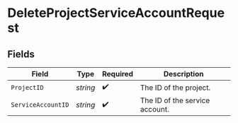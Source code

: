 # DeleteProjectServiceAccountRequest


## Fields

| Field                          | Type                           | Required                       | Description                    |
| ------------------------------ | ------------------------------ | ------------------------------ | ------------------------------ |
| `ProjectID`                    | *string*                       | :heavy_check_mark:             | The ID of the project.         |
| `ServiceAccountID`             | *string*                       | :heavy_check_mark:             | The ID of the service account. |